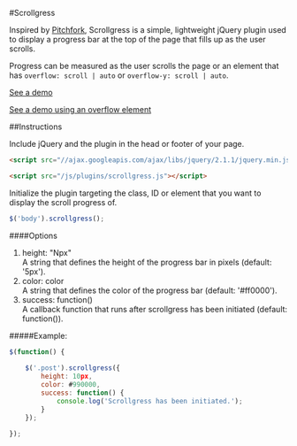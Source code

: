 #Scrollgress

Inspired by [Pitchfork](http://pitchfork.com/features/staff-lists/9466-the-top-200-tracks-of-2010-2014/), Scrollgress is a simple, lightweight jQuery plugin used to display a progress bar at the top of the page that fills up as the user scrolls.

Progress can be measured as the user scrolls the page or an element that has `overflow: scroll | auto` or `overflow-y: scroll | auto`.

<a href="http://michael-lynch.github.io/scrollgress/" target="_blank">See a demo</a>

<a href="http://michael-lynch.github.io/scrollgress/overflow.html" target="_blank">See a demo using an overflow element</a>

##Instructions

Include jQuery and the plugin in the head or footer of your page.

```html
<script src="//ajax.googleapis.com/ajax/libs/jquery/2.1.1/jquery.min.js"></script>

<script src="/js/plugins/scrollgress.js"></script>
```
    
Initialize the plugin targeting the class, ID or element that you want to display the scroll progress of. 

```js
$('body').scrollgress();
```
	
####Options

<ol>

<li>
height: "Npx"
<br />A string that defines the height of the progress bar in pixels (default: '5px').
</li>

<li>color: color
<br />A string that defines the color of the progress bar (default: '#ff0000'). 
</li>

<li>success: function()
<br />A callback function that runs after scrollgress has been initiated (default: function()). 
</li>

</ol>

#####Example:

```js
$(function() {
	
	$('.post').scrollgress({
		height: 10px,
		color: #990000,
		success: function() {
			console.log('Scrollgress has been initiated.');
		}
	});
		
});
```		